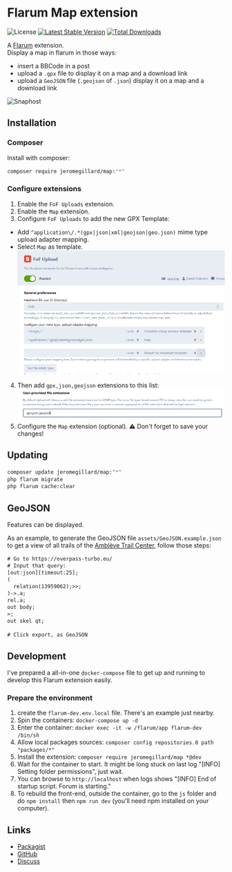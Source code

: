 # Flarum Map extension

![License](https://img.shields.io/badge/license-GPL-3.0-blue.svg) [![Latest Stable Version](https://img.shields.io/packagist/v/jeromegillard/flarum-map.svg)](https://packagist.org/packages/jeromegillard/flarum-map) [![Total Downloads](https://img.shields.io/packagist/dt/jeromegillard/flarum-map.svg)](https://packagist.org/packages/jeromegillard/flarum-map)

A [Flarum](http://flarum.org) extension.  
Display a map in flarum in those ways:
 - insert a BBCode in a post
 - upload a `.gpx` file to display it on a map and a download link
 - upload a `GeoJSON` file (`.geojson` of `.json`) display it on a map and a download link

 ![Snaphost](readme-snapshot.png)

## Installation

### Composer
Install with composer:

```sh
composer require jeromegillard/map:"*"
```

### Configure extensions
1. Enable the `FoF Uploads` extension.
2. Enable the `Map` extension.
3. Configure `FoF Uploads` to add the new GPX Template: 
  - Add `^application\/.*(gpx|json|xml|geojson|geo.json)` mime type upload adapter mapping.
  - Select `Map` as template.
![Setup FoF Upload MIME type](assets/readme-fof-upload-mime.png)
4. Then add `gpx,json,geojson` extensions to this list:
![Setup FoF Upload MIME type](assets/readme-fof-upload-extensions.png)
5. Configure the `Map` extension (optional).
:warning: Don't forget to save your changes!

## Updating

```sh
composer update jeromegillard/map:"*"
php flarum migrate
php flarum cache:clear
```

## GeoJSON

Features can be displayed.

As an example, to generate the GeoJSON file `assets/GeoJSON.example.json` to get a view of all trails of the [Amblève Trail Center](https://endurovtt.be), follow those steps:
```
# Go to https://overpass-turbo.eu/
# Input that query:
[out:json][timeout:25];
(
  relation(13959062);>>;
)->.a;
rel.a;
out body;
>;
out skel qt;

# Click export, as GeoJSON
```

## Development

I've prepared a all-in-one `docker-compose` file to get up and running to develop this Flarum extension easily.

### Prepare the environment
1. create the `flarum-dev.env.local` file. There's an example just nearby.
1. Spin the containers: `docker-compose up -d`
1. Enter the container: `docker exec -it -w /flarum/app flarum-dev /bin/sh`
1. Allow local packages sources: `composer config repositories.0 path "packages/*"`
1. Install the extension: `composer require jeromegillard/map *@dev`
1. Wait for the container to start. It might be long stuck on last log "[INFO] Setting folder permissions", just wait.
1. You can browse to `http://localhost` when logs shows "[INFO] End of startup script. Forum is starting."
1. To rebuild the front-end, outside the container, go to the `js` folder and do `npm install` then `npm run dev` (you'll need npm installed on your computer). 

## Links

- [Packagist](https://packagist.org/packages/jeromegillard/osm)
- [GitHub](https://github.com/jeromegillard/osm)
- [Discuss](https://discuss.flarum.org/d/PUT_DISCUSS_SLUG_HERE)
